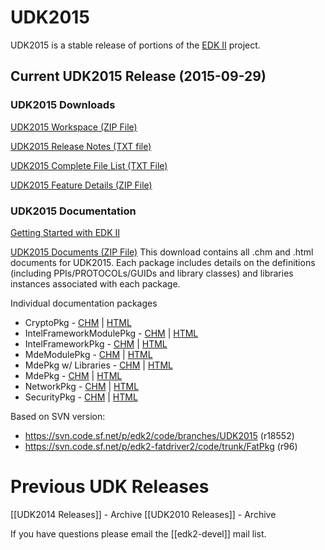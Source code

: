 # UDK2015

UDK2015 is a stable release of portions of the [EDK II](http://www.tianocore.org/edk2/) project.

## Current UDK2015 Release (2015-09-29)

### UDK2015 Downloads

[UDK2015 Workspace (ZIP File)](https://github.com/tianocore/udk/releases/download/UDK2015/UDK2015.Complete.MyWorkSpace.zip)

[UDK2015 Release Notes (TXT file)](https://github.com/tianocore/udk/releases/download/UDK2015/UDK2015-ReleaseNotes-MyWorkSpace.txt)

[UDK2015 Complete File List (TXT File)](https://github.com/tianocore/udk/releases/download/UDK2015/UDK2015-Fileslist.txt)

[UDK2015 Feature Details (ZIP File)](https://github.com/tianocore/udk/releases/download/UDK2015/UDK2015.Notes.zip)

### UDK2015 Documentation

[Getting Started with EDK II](https://github.com/tianocore/tianocore.github.io/wiki/Getting-Started-with-EDK-II)

[UDK2015 Documents (ZIP File)](https://github.com/tianocore/udk/releases/download/UDK2015/UDK2015.Documents.zip)
This download contains all .chm and .html documents for UDK2015. Each package includes details on the definitions (including PPIs/PROTOCOLs/GUIDs and library classes) and libraries instances associated with each package.

Individual documentation packages
* CryptoPkg - [CHM](https://github.com/tianocore-docs/Docs/raw/master/UDK/UDK2015/CryptoPkg%20Document.chm) | [HTML](https://github.com/tianocore-docs/Docs/raw/master/UDK/UDK2015/CryptoPkg%20Document.zip)
* IntelFrameworkModulePkg - [CHM](https://github.com/tianocore-docs/Docs/raw/master/UDK/UDK2015/IntelFrameworkModulePkg%20Document.chm) | [HTML](https://github.com/tianocore-docs/Docs/raw/master/UDK/UDK2015/IntelFrameworkModulePkg%20Document.zip)
* IntelFrameworkPkg - [CHM](https://github.com/tianocore-docs/Docs/raw/master/UDK/UDK2015/IntelFrameworkPkg%20Document.chm) | [HTML](https://github.com/tianocore-docs/Docs/raw/master/UDK/UDK2015/IntelFrameworkPkg%20Document.zip)
* MdeModulePkg - [CHM](https://github.com/tianocore-docs/Docs/raw/master/UDK/UDK2015/MdeModulePkg%20Document.chm) | [HTML](https://github.com/tianocore-docs/Docs/raw/master/UDK/UDK2015/MdeModulePkg%20Document.zip)
* MdePkg w/ Libraries - [CHM](https://github.com/tianocore-docs/Docs/raw/master/UDK/UDK2015/MdePkg%20Document%20With%20Libraries.chm) | [HTML](https://github.com/tianocore-docs/Docs/raw/master/UDK/UDK2015/MdePkg%20Document%20With%20Libraries.zip)
* MdePkg - [CHM](https://github.com/tianocore-docs/Docs/raw/master/UDK/UDK2015/MdePkg%20Document.chm) | [HTML](https://github.com/tianocore-docs/Docs/raw/master/UDK/UDK2015/MdePkg%20Document.zip)
* NetworkPkg - [CHM](https://github.com/tianocore-docs/Docs/raw/master/UDK/UDK2015/NetworkPkg%20Document%20With%20Modules.chm) | [HTML](https://github.com/tianocore-docs/Docs/raw/master/UDK/UDK2015/NetworkPkg%20Document%20With%20Modules.zip)
* SecurityPkg - [CHM](https://github.com/tianocore-docs/Docs/raw/master/UDK/UDK2015/SecurityiPkg%20Document%20With%20Modules.chm) | [HTML](https://github.com/tianocore-docs/Docs/raw/master/UDK/UDK2015/SecurityiPkg%20Document%20With%20Modules.zip)

Based on SVN version:
* https://svn.code.sf.net/p/edk2/code/branches/UDK2015 (r18552)
* https://svn.code.sf.net/p/edk2-fatdriver2/code/trunk/FatPkg (r96)

# Previous UDK Releases

[[UDK2014 Releases]] - Archive
[[UDK2010 Releases]] - Archive

If you have questions please email the [[edk2-devel]] mail list.
